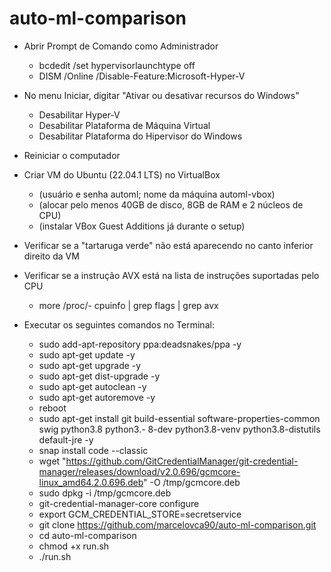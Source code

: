 # auto-ml-comparison


  

- Abrir Prompt de Comando como Administrador
	- bcdedit /set hypervisorlaunchtype off
	- DISM /Online /Disable-Feature:Microsoft-Hyper-V

- No menu Iniciar, digitar "Ativar ou desativar recursos do Windows"
	- Desabilitar Hyper-V
	- Desabilitar Plataforma de Máquina Virtual
	- Desabilitar Plataforma do Hipervisor do Windows

- Reiniciar o computador

- Criar VM do Ubuntu (22.04.1 LTS) no VirtualBox
	- (usuário e senha automl; nome da máquina automl-vbox)
	- (alocar pelo menos 40GB de disco, 8GB de RAM e 2 núcleos de CPU)
	- (instalar VBox Guest Additions já durante o setup)

- Verificar se a "tartaruga verde" não está aparecendo no canto inferior direito da VM

- Verificar se a instrução AVX está na lista de instruções suportadas pelo CPU
	- more /proc/- cpuinfo | grep flags | grep avx
	
- Executar os seguintes comandos no Terminal:
	- sudo add-apt-repository ppa:deadsnakes/ppa -y
	- sudo apt-get update -y
	- sudo apt-get upgrade -y
	- sudo apt-get dist-upgrade -y
	- sudo apt-get autoclean -y
	- sudo apt-get autoremove -y
	- reboot
	- sudo apt-get install git build-essential software-properties-common swig python3.8 python3.- 8-dev python3.8-venv python3.8-distutils default-jre -y
	- snap install code --classic
	- wget "https://github.com/GitCredentialManager/git-credential-manager/releases/download/v2.0.696/gcmcore-linux_amd64.2.0.696.deb" -O /tmp/gcmcore.deb
	- sudo dpkg -i /tmp/gcmcore.deb
	- git-credential-manager-core configure
	- export GCM_CREDENTIAL_STORE=secretservice
	- git clone https://github.com/marcelovca90/auto-ml-comparison.git
	- cd auto-ml-comparison
	- chmod +x run.sh
	- ./run.sh
